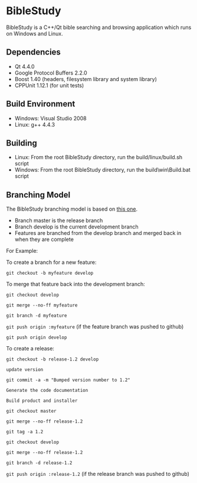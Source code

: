 BibleStudy
==========
BibleStudy is a C++/Qt bible searching and browsing application which runs on Windows and Linux.

Dependencies
------------
* Qt 4.4.0
* Google Protocol Buffers 2.2.0
* Boost 1.40 (headers, filesystem library and system library)
* CPPUnit 1.12.1 (for unit tests)

Build Environment
-----------------
* Windows: Visual Studio 2008
* Linux: g++ 4.4.3

Building
-------
* Linux: From the root BibleStudy directory, run the build/linux/build.sh script
* Windows: From the root BibleStudy directory, run the build\win\Build.bat script

Branching Model
---------------
The BibleStudy branching model is based on [this one](http://nvie.com/posts/a-successful-git-branching-model/).

* Branch master is the release branch
* Branch develop is the current development branch
* Features are branched from the develop branch and merged back in when they are complete

For Example:

To create a branch for a new feature:

`git checkout -b myfeature develop`

To merge that feature back into the development branch:

`git checkout develop`

`git merge --no-ff myfeature`

`git branch -d myfeature`

`git push origin :myfeature` (if the feature branch was pushed to github)

`git push origin develop`

To create a release:

`git checkout -b release-1.2 develop`

`update version`

`git commit -a -m "Bumped version number to 1.2"`

`Generate the code documentation`

`Build product and installer`

`git checkout master`

`git merge --no-ff release-1.2`

`git tag -a 1.2`

`git checkout develop`

`git merge --no-ff release-1.2`

`git branch -d release-1.2`

`git push origin :release-1.2` (if the release branch was pushed to github)

